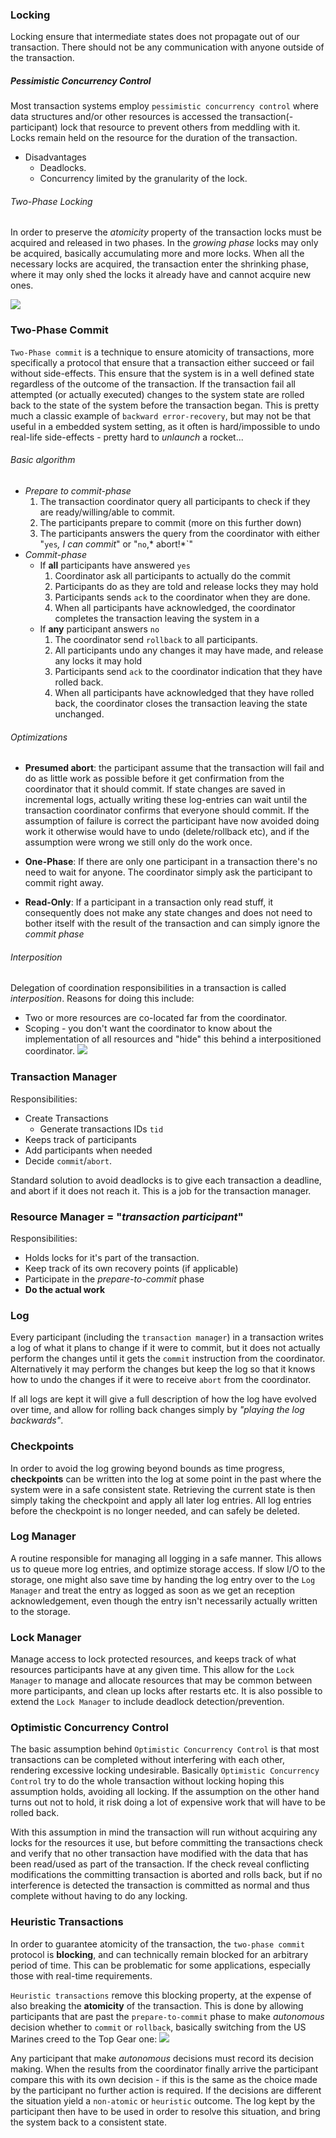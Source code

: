 ### Locking
Locking ensure that intermediate states does not propagate out of our transaction. There should not be any communication with anyone outside of the transaction.
##### Pessimistic Concurrency Control
Most transaction systems employ `pessimistic concurrency control` where data structures and/or other resources is accessed the transaction(-participant) lock that resource to prevent others from meddling with it. Locks remain held on the resource for the duration of the transaction.
* Disadvantages
  * Deadlocks.
  * Concurrency limited by the granularity of the lock.

###### Two-Phase Locking
In order to preserve the _atomicity_ property of the transaction locks must be acquired and released in two phases. In the _growing phase_ locks may only be acquired, basically accumulating more and more locks. When all the necessary locks are acquired, the transaction enter the shrinking phase, where it may only shed the locks it already have and cannot acquire new ones.

![](transaction-uml.png)

### Two-Phase Commit
`Two-Phase commit` is a technique to ensure atomicity of transactions, more specifically a protocol that ensure that a transaction either succeed or fail without side-effects. This ensure that the system is in a well defined state regardless of the outcome of the transaction. If the transaction fail all attempted (or actually executed) changes to the system state are rolled back to the state of the system before the transaction began. This is pretty much a classic example of `backward error-recovery`, but may not be that useful in a embedded system setting, as it often is hard/impossible to undo real-life side-effects - pretty hard to _unlaunch_ a rocket...

###### Basic algorithm
* *Prepare to commit-phase*
  1. The transaction coordinator query all participants to check if they are ready/willing/able to commit.
  1. The participants prepare to commit (more on this further down)
  1. The participants answers the query from the coordinator with either "`yes`*, I can commit*" or "`no`,* abort!*`"
* *Commit-phase*
  * If **all** participants have answered `yes`
    1. Coordinator ask all participants to actually do the commit
    1. Participants do as they are told and release locks they may hold
    2. Participants sends `ack` to the coordinator when they are done.
    3. When all participants have acknowledged, the coordinator completes the transaction leaving the system in a
  * If **any** participant answers `no`
    1. The coordinator send `rollback` to all participants.
    1. All participants undo any changes it may have made, and release any locks it may hold
    2. Participants send `ack` to the coordinator indication that they have rolled back.
    3. When all participants have acknowledged that they have rolled back, the coordinator closes the transaction leaving the state unchanged.

###### Optimizations
* **Presumed abort**: the participant assume that the transaction will fail and do as little work as possible before it get confirmation from the coordinator that it should commit. If state changes are saved in incremental logs, actually writing these log-entries can wait until the transaction coordinator confirms that everyone should commit.  If the assumption of failure is correct the participant have now avoided doing work it otherwise would have to undo (delete/rollback etc), and if the assumption were wrong we still only do the work once.

* **One-Phase**: If there are only one participant in a transaction there's no need to wait for anyone. The coordinator simply ask the participant to commit right away.

* **Read-Only**: If a participant in a transaction only read stuff, it consequently does not make any state changes and does not need to bother itself with the result of the transaction and can simply ignore the _commit phase_

###### Interposition
Delegation of coordination responsibilities in a transaction is called _interposition_. Reasons for doing this include:
* Two or more resources are co-located far from the coordinator.
* Scoping - you don't want the coordinator to know about the implementation of all resources and "hide" this behind a interpositioned coordinator.
![](fig-interpositions.png)

### Transaction Manager
Responsibilities:
* Create Transactions
  * Generate transactions IDs `tid`
* Keeps track of participants
* Add participants when needed
* Decide `commit`/`abort`.

Standard solution to avoid deadlocks is to give each transaction a deadline, and abort if it does not reach it. This is a job for the transaction manager.


### Resource Manager = "_transaction participant_"
Responsibilities:
* Holds locks for it's part of the transaction.
* Keep track of its own recovery points (if applicable)
* Participate in the _prepare-to-commit_ phase
* **Do the actual work**

### Log
Every participant (including the `transaction manager`) in a transaction writes a log of what it plans to change if it were to commit, but it does not actually perform the changes until it gets the `commit` instruction from the coordinator. Alternatively it may perform the changes but keep the log so that it knows how to undo the changes if it were to receive `abort` from the coordinator.

If all logs are kept it will give a full description of how the log have evolved over time, and allow for rolling back changes simply by _"playing the log backwards"_.

### Checkpoints
In order to avoid the log growing beyond bounds as time progress, **checkpoints** can be written into the log at some point in the past where the system were in a safe consistent state. Retrieving the current state is then simply taking the checkpoint and apply all later log entries. All log entries before the checkpoint is no longer needed, and can safely be deleted.

### Log Manager
A routine responsible for managing all logging in a safe manner. This allows us to queue more log entries, and optimize storage access. If slow I/O to the storage, one might also save time by handing the log entry over to the `Log Manager` and treat the entry as logged as soon as we get an reception acknowledgement, even though the entry isn't necessarily actually written to the storage.

### Lock Manager
Manage access to lock protected resources, and keeps track of what resources participants have at any given time. This allow for the `Lock Manager` to manage and allocate resources that may be common between more participants, and clean up locks after restarts etc. It is also possible to extend the `Lock Manager` to include deadlock detection/prevention.

### Optimistic Concurrency Control
The basic assumption behind `Optimistic Concurrency Control` is that most transactions can be completed without interfering with each other, rendering excessive locking undesirable. Basically `Optimistic Concurrency Control` try to do the whole transaction without locking hoping this assumption holds, avoiding all locking. If the assumption on the other hand turns out not to hold, it risk doing a lot of expensive work that will have to be rolled back.

With this assumption in mind the transaction will run without acquiring any locks for the resources it use, but before committing the transactions check and verify that no other transaction have modified with the data that has been read/used as part of the transaction. If the check reveal conflicting modifications the committing transaction is aborted and rolls back, but if no interference is detected the transaction is committed as normal and thus complete without having to do any locking.  


### Heuristic Transactions
In order to guarantee atomicity of the transaction, the `two-phase commit` protocol is **blocking**, and can technically remain blocked for an arbitrary period of time. This can be problematic for some applications, especially those with real-time requirements.

`Heuristic transactions` remove this blocking property, at the expense of also breaking the  **atomicity** of the transaction. This is done by allowing participants that are past the `prepare-to-commit` phase to make _autonomous_ decision whether to `commit` or `rollback`, basically switching from the US Marines creed to the Top Gear one: ![](topgear.jpg)

Any participant that make _autonomous_ decisions must record its decision making. When the results from the coordinator finally arrive the participant compare this with its own decision -  if this is the same as the choice made by the participant no further action is required. If the decisions are different the situation yield a `non-atomic` or `heuristic` outcome. The log kept by the participant then have to be used in order to resolve this situation, and bring the system back to a consistent state.
